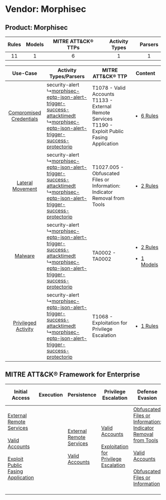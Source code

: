 Vendor: Morphisec
=================
Product: Morphisec
------------------
| Rules | Models | MITRE ATT&CK® TTPs | Activity Types | Parsers |
|:-----:|:------:|:------------------:|:--------------:|:-------:|
|  11   |   1    |         6          |       1        |    1    |

|    Use-Case    | Activity Types/Parsers    | MITRE ATT&CK® TTP    | Content    |
|:----:| ---- | ---- | ---- |
| [Compromised Credentials](../../../UseCases/uc_compromised_credentials.md) |  security-alert<br> ↳[morphisec-eptp-json-alert-trigger-success-attacktimedt](Ps/pC_morphiseceptpjsonalerttriggersuccessattacktimedt.md)<br> ↳[morphisec-eptp-json-alert-trigger-success-protectorip](Ps/pC_morphiseceptpjsonalerttriggersuccessprotectorip.md)<br> | T1078 - Valid Accounts<br>T1133 - External Remote Services<br>T1190 - Exploit Public Fasing Application<br> | [<ul><li>6 Rules</li></ul>](RM/r_m_morphisec_morphisec_Compromised_Credentials.md)    |
|        [Lateral Movement](../../../UseCases/uc_lateral_movement.md)        |  security-alert<br> ↳[morphisec-eptp-json-alert-trigger-success-attacktimedt](Ps/pC_morphiseceptpjsonalerttriggersuccessattacktimedt.md)<br> ↳[morphisec-eptp-json-alert-trigger-success-protectorip](Ps/pC_morphiseceptpjsonalerttriggersuccessprotectorip.md)<br> | T1027.005 - Obfuscated Files or Information: Indicator Removal from Tools<br>    | [<ul><li>2 Rules</li></ul>](RM/r_m_morphisec_morphisec_Lateral_Movement.md)    |
|    [Malware](../../../UseCases/uc_malware.md)    |  security-alert<br> ↳[morphisec-eptp-json-alert-trigger-success-attacktimedt](Ps/pC_morphiseceptpjsonalerttriggersuccessattacktimedt.md)<br> ↳[morphisec-eptp-json-alert-trigger-success-protectorip](Ps/pC_morphiseceptpjsonalerttriggersuccessprotectorip.md)<br> | TA0002 - TA0002<br>    | [<ul><li>2 Rules</li></ul><ul><li>1 Models</li></ul>](RM/r_m_morphisec_morphisec_Malware.md) |
|     [Privileged Activity](../../../UseCases/uc_privileged_activity.md)     |  security-alert<br> ↳[morphisec-eptp-json-alert-trigger-success-attacktimedt](Ps/pC_morphiseceptpjsonalerttriggersuccessattacktimedt.md)<br> ↳[morphisec-eptp-json-alert-trigger-success-protectorip](Ps/pC_morphiseceptpjsonalerttriggersuccessprotectorip.md)<br> | T1068 - Exploitation for Privilege Escalation<br>    | [<ul><li>1 Rules</li></ul>](RM/r_m_morphisec_morphisec_Privileged_Activity.md)    |

MITRE ATT&CK® Framework for Enterprise
--------------------------------------
| Initial Access                                                                                                                                                                                                                         | Execution | Persistence                                                                                                                                      | Privilege Escalation                                                                                                                                          | Defense Evasion                                                                                                                                                                                                                                                               | Credential Access | Discovery | Lateral Movement | Collection | Command and Control | Exfiltration | Impact |
| -------------------------------------------------------------------------------------------------------------------------------------------------------------------------------------------------------------------------------------- | --------- | ------------------------------------------------------------------------------------------------------------------------------------------------ | ------------------------------------------------------------------------------------------------------------------------------------------------------------- | ----------------------------------------------------------------------------------------------------------------------------------------------------------------------------------------------------------------------------------------------------------------------------- | ----------------- | --------- | ---------------- | ---------- | ------------------- | ------------ | ------ |
| [External Remote Services](https://attack.mitre.org/techniques/T1133)<br><br>[Valid Accounts](https://attack.mitre.org/techniques/T1078)<br><br>[Exploit Public Fasing Application](https://attack.mitre.org/techniques/T1190)<br><br> |           | [External Remote Services](https://attack.mitre.org/techniques/T1133)<br><br>[Valid Accounts](https://attack.mitre.org/techniques/T1078)<br><br> | [Valid Accounts](https://attack.mitre.org/techniques/T1078)<br><br>[Exploitation for Privilege Escalation](https://attack.mitre.org/techniques/T1068)<br><br> | [Obfuscated Files or Information: Indicator Removal from Tools](https://attack.mitre.org/techniques/T1027/005)<br><br>[Valid Accounts](https://attack.mitre.org/techniques/T1078)<br><br>[Obfuscated Files or Information](https://attack.mitre.org/techniques/T1027)<br><br> |                   |           |                  |            |                     |              |        |
